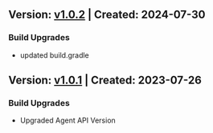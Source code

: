 ## Version: [v1.0.2](https://github.com/newrelic/newrelic-java-rmi/releases/tag/v1.0.2) | Created: 2024-07-30
### Build Upgrades
- updated build.gradle

## Version: [v1.0.1](https://github.com/newrelic/newrelic-java-rmi/releases/tag/v1.0.1) | Created: 2023-07-26
### Build Upgrades
- Upgraded Agent API Version
